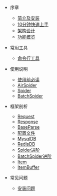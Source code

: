 * 序章
  * [简介及安装](README.md)
  * [10分钟快速上手](foreword/10分钟上手.md)
  * [架构设计](foreword/架构设计.md)
  * [功能概览](foreword/功能概览.md)

* 常用工具
  * [命令行工具](command/cmdline.md)

* 使用说明
  * [使用前必读](usage/使用前必读.md)
  * [AirSpider](usage/AirSpider.md)
  * [Spider](usage/Spider.md)
  * [BatchSpider](usage/BatchSpider.md)

* 框架剖析
  * [Request](source_code/Request.md)
  * [Response](source_code/Response.md)
  * [BaseParse](source_code/BaseParse.md)
  * [配置文件](source_code/配置文件.md)
  * [MysqlDB](source_code/MysqlDB.md)
  * [RedisDB](source_code/RedisDB.md)
  * [Spider进阶](source_code/Spider进阶.md)
  * [BatchSpider进阶](source_code/BatchSpider进阶.md)
  * [Item](source_code/Item.md)
  * [ItemBuffer](source_code/ItemBuffer.md)


* 常见问题
    * [安装问题](question/安装问题.md)